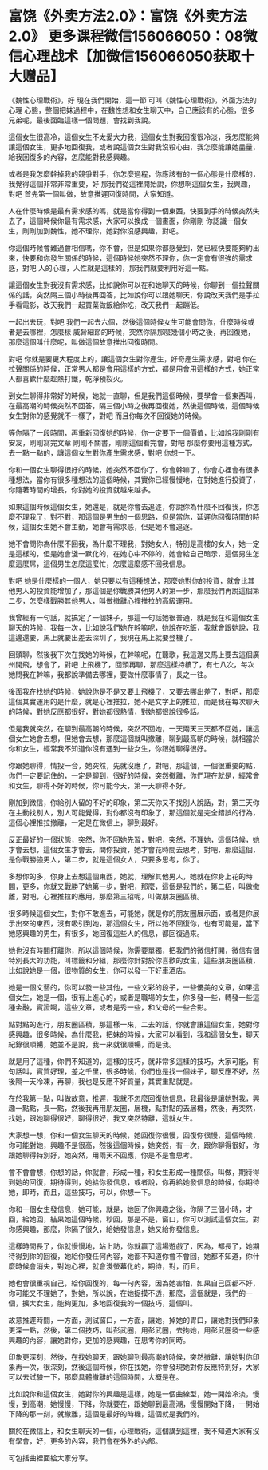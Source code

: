 # 富饶《外卖方法2.0》：富饶《外卖方法2.0》  更多课程微信156066050：08微信心理战术【加微信156066050获取十大赠品】

《魏性心理戰術》，好 現在我們開始，這一節 可叫《魏性心理戰術》，外面方法的心理 心態，整個把妹過程中，在魏性想和女生聊天中，自己應該有的心態，很多兄弟呢，最後面臨這樣一個問題，會找到我說。

這個女生很高冷，這個女生不太愛大力我，這個女生對我回復很冷淡，我怎麼能夠讓這個女生，更多地回復我，或者說這個女生對我沒殺心曲，我怎麼能讓她盡量，給我回復多的內容，怎麼能對我感興趣。

或者是我怎麼幹掉我的競爭對手，你怎麼過程，你應該有的一個心態是什麼樣的，我覺得這個非常非常重要，好 那我們從這裡開始說，你想啊這個女生，我興趣，對吧 首先第一個叫做，故意推遲回復時間，大家知道。

人在什麼時候是最有需求感的嗎，就是當你得到一個東西，快要到手的時候突然失去了，這個時候你最有需求感，大家可以換成一個畫面，你剛剛 你認識一個女生，剛剛加到魏性，她不理你，她對你沒感興趣，對吧。

你這個時候會難過會相信嗎，你不會，但是如果你都感覺到，她已經快要能夠約出來，快要和你發生關係的時候，這個時候她突然不理你，你一定會有很強的需求感，對吧 人的心理，人性就是這樣的，那我們就要利用好這一點。

讓這個女生對我沒有需求感，比如說你可以在和她聊天的時候，你聊到一個拉聲關係的話，突然隔三個小時後再回答，比如說你可以跟她聊天，你說改天我們是手拉手看電影，改天我們一起買菜做飯給你吃，改天我們一起蹦低。

一起出去玩，對吧 我們一起去六個，然後這個時候女生可能會問你，什麼時候或者是去哪裡，怎麼樣 威脅細節的時候，突然你隔那麼幾個小時之後，再回復她，那麼這個叫什麼呢，叫做這個故意推出回復時間。

對吧 你就是要更大程度上的，讓這個女生對你產生，好奇產生需求感，對吧 你在拉聲關係的時候，正常男人都是會用這樣的方式，都是用會用這樣的方式，她正常人都喜歡什麼趁熱打鐵，乾淨預裂火。

到女生聊得非常好的時候，她就一直聊，但是我們這個時候，要學會一個東西叫，在最高潮的時候突然不回答，隔三個小時之後再回復她，然後這個時候，這個時候女生對你的感覺就不一樣了，對吧 而且你每次不回復她的時候。

等你隔了一段時間，再重新回復她的時候，你一定要下一個價值，比如說我剛剛有安友，剛剛寫完文章 剛剛不關書，剛剛這個看完會，對吧 那麼你要用這種方式，去一點一點的，讓這個女生對你產生需求感，對吧 你想一下。

你和一個女生聊得很好的時候，她突然不回你了，你會幹嘛了，你會心裡會有很多種想法，當你有很多種想法的這個時候，其實你已經慢慢地，在對她進行投資了，你隨著時間的增長，你對她的投資就越來越多。

如果這個時候這個女生，她還是，就是你會去追逐，你說你為什麼不回復我，你怎麼不理我了，對不對，那這個是男生的一個思路，但是當你，延遲你回復時間的時候，這個女生她不會主動，她會有需求感，但是她不會追逐。

她不會問你為什麼不回我，為什麼不理我，對她女人，特別是高樓的女人，她一定是這樣的，但是她會淺一默化的，在她心中不停的，她會給自己暗示，這個男生怎麼這麼屌，這個男生怎麼這麼忙，怎麼這麼感不回我信息。

對吧 她是什麼樣的一個人，她只要以有這種想法，那麼她對你的投資，就會比其他男人的投資能增加了，那這個是你戰勝其他男人的第一步，那麼我們再說這個第二步，怎麼樣戰勝其他男人，叫做撤離心裡推拉的高級運用。

我曾經有一句話，就搞定了一個妹子，那這一句話她很普通，就是我在和這個女生聊天的時候，我每一次，比如說我們她在幹嘛呢，她說在吃飯，我就會跟她說，我這邊還要，馬上就要出差去深圳了，我現在馬上就要登機了。

回頭聊，然後我下次在找她的時候，在幹嘛呢，在聽歌，我這邊又馬上要去這個廣州開飛，想會了，對吧 上飛機了，回頭再聊，那麼這樣持續了，有七八次，每次她問我在幹嘛，我都說準備去哪裡，要做什麼事情了，長之一往。

後面我在找她的時候，她說你是不是又要上飛機了，又要去哪出差了，對吧，那麼這個其實運用的是什麼，就是心裡推拉，她不是文字上的推拉，而是我在每次聊天的時候，對她反應都很好，對她都很熱情，對她都很說很多話。

但是我就突然，在聊到最高朝的時候，突然不回她，一天兩天三天都不回她，讓這個女生她會去想，但她會去想，那麼這個就叫撤離，聊到最高朝的時候，就相當於你和女生，經常我不知道你沒有遇到一些女生，你跟她聊得很好。

你跟她聊得，情投一合，她突然，先就沒應了，對吧，那這個，一個很重要的點，你們一定要記住的，一定是聊到，很好的時候，突然撤離，你們現在就是，經常會和女生，聊得不好的時候，你可能今天，第一天聊得不好。

剛加到微信，你給別人留的不好的印象，第二天你又不找別人說話，對，第三天你在主動找別人，別人可能覺得，對你都沒有印象了，那這個就是完全錯誤的行為，這個心裡推拉撤離，一定是在微信上，聊到最好。

反正最好的一個狀態，突然，你不回她先習，對吧，突然，不理她，這個時候，她才會去想，這個女生才會去，問你投資，她才會花時間去思考，對吧，那麼這個，是你戰勝強男人，第二步，就是這個女人，只要多思考，你了。

多想你的多，你身上去想這個東西，她就，理解其他男人，她就在你身上花的時間，更多，你就又戰勝了她第一步，對吧，那麼，這個是我們的，第二招，叫做撤離，對吧，心裡推拉的應用，那麼第三招呢，叫做朋友圈區積。

很多時候這個女生，對你不敢進去，可能她，就是你的朋友圈展示面，或者是你展示出來的東西，沒有吸引到她，那這個女生，所以她不回復你，也有可能是，當下她感興趣的男生，有很多，她回復這些人的信息，都回復過來。

她也沒有時間打離你，所以這個時候，你需要單獨，把我們的微信打開，微信有個特別長大的功能，叫標籤和分組，那麼你針對於你喜歡的女生，這些朋友圈區積，比如說她是一個，很物質的女生，你可以發一下好車酒店。

她是一個文藝的，你可以發一些其他，一些文彩的段子，一些優美的文章，如果這個女生，她是一個，很有上進心的，或者是職場的女生，你多發一些，轉發一些這種金融，實證啊，這些文章，或者是秀一些，和父母的一些合影。

點對點的進行，朋友圈區積，那這樣一來，二去的話，你就會讓這個女生，她對你感興趣，很多時候，為什麼我，把妹的時候，大家可以看到，我和這個女生，聊天紀錄很順暢，她並不是說，我一來就很順暢，而是我。

就是用了這種，你們不知道的，這樣的技巧，就非常多這樣的技巧，大家可能，有句話叫，實質好理，差之千里，很多時候，你們也是找一個妹子，聊反應不好，然後隔一天冷凍，再聊，我也是反應不好質量，其實重點就是。

在於我第一點，叫做故意，推遲，我就不怎麼回復她信息，我最後是讓她對我，興趣一點點，長一點，然後我再用朋友圈，居機，點對點的去居機，然後，再突然，找她，跟她聊得很好，聊得很好，我又突然特離，這就女生。

大家想一想，你和一個女生聊天的時候，她回復你很慢，回復你很慢，這個時候，你可能對她，興趣不是很高，然後這個時候，她突然，有一次，跟你聊得很好，你跟她聊得特別好，她突然，用兩天不回應，你是不是會思考。

會不會會想，你想的話，你就會，形成一種，和女生形成一種關係，叫做，期待得到她的回復，期待得到，她給你發信息，或者說，你再給她發信息的時候，你期待她，即時，而且，這些技巧，可以，你想一下。

你和一個女生發信息，她可能，就是，她回了你興趣之後，你隔了三個小時，才回，給她回，結果她這個時候，秒回，那是不是，窗口，你可以測試這個女生，對你感興趣，那麼，你隔了很久，給她發信息，她又給你發信息。

這樣時間長了，你就慢慢地，站上訪，你就贏了這場遊戲了，因為，都長了，她期待得到你的回復，她給你發任何內容，她都不知道你會不會回，她都不知道，你什麼時候會消失，對她心裡，就會淺螢幕化的，期待，對，而且。

她也會很重視自己，給你回復的，每一句內容，因為她害怕，如果自己回都不好，你可能又不理她了，對她，所以說，在她捉摸不透，那麼，這個就是，我們的一個，擴大女生，能夠更加，多地回復我的一個技巧，這個叫。

故意推遲時間，一方面，測試窗口，一方面，讓她，掉她的胃口，讓她對我們印象更深一點，然後，第二個技巧，叫彭武圈，用彭武圈，去拘她，用彭武圈發一些感興趣的內容，讓她對你，更加的感興趣，在思考你的同時。

印象更深刻，然後，在找她聊天，跟她聊到最高潮的時候，突然撤離，讓她對你印象再一次，很深刻，然後這個時候，你在找她，你會發現她對你反應特別好，大家可以去試驗一下，那麼具體撤離的這個時間，大概是在。

比如說你和這個女生，她對你的興趣是這樣，她是一個曲線型，她一開始冷淡，慢慢，到高潮，她慢慢，下降，你就要在，跟她聊到最高潮，慢慢開始下降，一開始下降的那一刻，就撤離，這個是最好的時機，這個就是我們的。

關於在微信上，和女生聊天的一個，心理戰術，這個講到這裡，我不知道大家有沒有學會，好，更多的內容，我們會在外外的內部。

可包括曲裡面給大家分享。